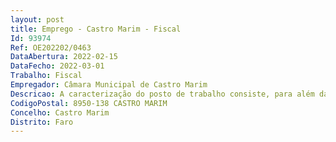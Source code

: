 ```yaml
--- 
layout: post
title: Emprego - Castro Marim - Fiscal
Id: 93974
Ref: OE202202/0463
DataAbertura: 2022-02-15
DataFecho: 2022-03-01
Trabalho: Fiscal
Empregador: Câmara Municipal de Castro Marim
Descricao: A caracterização do posto de trabalho consiste, para além das funções constantes no n.º 2 do artigo 8.º do Decreto Lei n.º 114 2019, de 20 de agosto, em  Fiscalizar e fazer cumprir os regulamentos e posturas municipais e demais dispositivos legais relativos a áreas de ocupação da via pública, publicidade, trânsito, obras particulares funcionamento de estabelecimentos comerciais ou industriais  Preservar o ambiente natural, deposição, remoção, transporte e destino final dos resíduos sólidos públicos, domésticos e comerciais  Preservar o património público  Preservar a segurança no trabalho  Fiscalizar preventivamente o território  Prestar informações sobre situações de fato com vista à instrução de processos municipais nas áreas da sua atuação específica  Levantar comunicações contraordenações e fazer as respetivas participações quando necessário ou solicitado superiormente  Participar em vistorias diversas quando solicitado  Acompanhar e participar nas visitas necessárias à análise e proposta de decisão sobre diversos temas  Colaborar com as outras Unidades Orgânicas, sempre que solicitado.
CodigoPostal: 8950-138 CASTRO MARIM
Concelho: Castro Marim
Distrito: Faro
--- 
```

